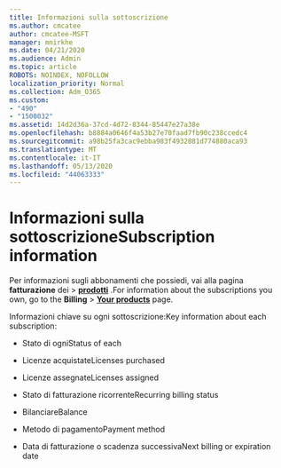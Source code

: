 ```yaml
---
title: Informazioni sulla sottoscrizione
ms.author: cmcatee
author: cmcatee-MSFT
manager: mnirkhe
ms.date: 04/21/2020
ms.audience: Admin
ms.topic: article
ROBOTS: NOINDEX, NOFOLLOW
localization_priority: Normal
ms.collection: Adm_O365
ms.custom:
- "490"
- "1500032"
ms.assetid: 14d2d36a-37cd-4d72-8344-85447e27a38e
ms.openlocfilehash: b8884a0646f4a53b27e70faad7fb90c238ccedc4
ms.sourcegitcommit: a98b25fa3cac9ebba983f4932881d774880aca93
ms.translationtype: MT
ms.contentlocale: it-IT
ms.lasthandoff: 05/13/2020
ms.locfileid: "44063333"
---
```

# <a name="subscription-information"></a><span data-ttu-id="29c64-102">Informazioni sulla sottoscrizione</span><span class="sxs-lookup"><span data-stu-id="29c64-102">Subscription information</span></span>

<span data-ttu-id="29c64-103">Per informazioni sugli abbonamenti che possiedi, vai alla pagina **fatturazione** dei \> **[prodotti](https://go.microsoft.com/fwlink/p/?linkid=842054)** .</span><span class="sxs-lookup"><span data-stu-id="29c64-103">For information about the subscriptions you own, go to the **Billing** \> **[Your products](https://go.microsoft.com/fwlink/p/?linkid=842054)** page.</span></span>
  
<span data-ttu-id="29c64-104">Informazioni chiave su ogni sottoscrizione:</span><span class="sxs-lookup"><span data-stu-id="29c64-104">Key information about each subscription:</span></span>
  
- <span data-ttu-id="29c64-105">Stato di ogni</span><span class="sxs-lookup"><span data-stu-id="29c64-105">Status of each</span></span>

- <span data-ttu-id="29c64-106">Licenze acquistate</span><span class="sxs-lookup"><span data-stu-id="29c64-106">Licenses purchased</span></span>

- <span data-ttu-id="29c64-107">Licenze assegnate</span><span class="sxs-lookup"><span data-stu-id="29c64-107">Licenses assigned</span></span>

- <span data-ttu-id="29c64-108">Stato di fatturazione ricorrente</span><span class="sxs-lookup"><span data-stu-id="29c64-108">Recurring billing status</span></span>

- <span data-ttu-id="29c64-109">Bilanciare</span><span class="sxs-lookup"><span data-stu-id="29c64-109">Balance</span></span>

- <span data-ttu-id="29c64-110">Metodo di pagamento</span><span class="sxs-lookup"><span data-stu-id="29c64-110">Payment method</span></span>

- <span data-ttu-id="29c64-111">Data di fatturazione o scadenza successiva</span><span class="sxs-lookup"><span data-stu-id="29c64-111">Next billing or expiration date</span></span>
